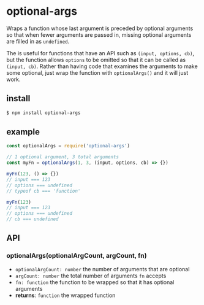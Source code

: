 # optional-args

Wraps a function whose last argument is preceded by optional arguments so that when fewer arguments are passed in, missing optional arguments are filled in as `undefined`.

The is useful for functions that have an API such as `(input, options, cb)`, but the function allows `options` to be omitted so that it can be called as `(input, cb)`. Rather than having code that examines the arguments to make some optional, just wrap the function with `optionalArgs()` and it will just work.

## install

```sh
$ npm install optional-args
```

## example

```js
const optionalArgs = require('optional-args')

// 1 optional argument, 3 total arguments
const myFn = optionalArgs(1, 3, (input, options, cb) => {})

myFn(123, () => {})
// input === 123
// options === undefined
// typeof cb === 'function'

myFn(123)
// input === 123
// options === undefined
// cb === undefined
```

## API

### optionalArgs(optionalArgCount, argCount, fn)

- `optionalArgCount: number` the number of arguments that are optional
- `argCount: number` the total number of arguments `fn` accepts
- `fn: function` the function to be wrapped so that it has optional arguments
- **returns**: `function` the wrapped function
